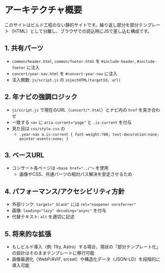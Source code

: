 # アーキテクチャ概要

このサイトはビルド工程のない静的サイトです。繰り返し部分を部分テンプレート（HTML）として分離し、ブラウザでの読込時にJSで差し込む構成です。

## 1. 共有パーツ
- `common/header.html`, `common/footer.html` を `#include-header`, `#include-footer` に注入
- `concert/year-nav.html` を `#concert-year-nav` に注入
- 注入関数: `js/script.js` の `injectHTML(targetId, url)`

## 2. 年ナビの強調ロジック
- `js/script.js` で現在のURL（`concert/*.html`）とナビ内の `href` を突き合わせ
- 一致する `<a>` に `aria-current="page"` と `.is-current` を付与
- 見た目は `css/style.css` の
  - `.year-nav a.is-current { font-weight:700; text-decoration:none; pointer-events:none; }`

## 3. ベースURL
- コンサート各ページは `<base href="../">` を使用
  - 画像やCSS、共通パーツの相対パス解決を安定させるため

## 4. パフォーマンス/アクセシビリティ方針
- 外部リンク: `target="_blank"` には `rel="noopener noreferrer"`
- 画像: `loading="lazy" decoding="async"` を付与
- 代替テキスト: `alt` を適切に記述

## 5. 将来的な拡張
- もしビルド導入（例: 11ty, Astro）する場合、現状の「部分テンプレート化」の設計はそのままテンプレートに移行可能
- 画像最適化（WebP/AVIF, srcset）や構造化データ（JSON-LD）を段階的に導入可能


